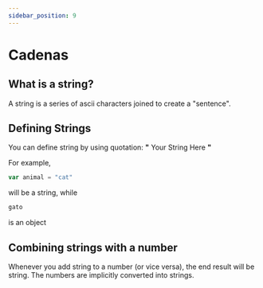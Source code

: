 ```yaml
---
sidebar_position: 9
---
```


# Cadenas

## What is a string?
A string is a series of ascii characters joined to create a "sentence".


## Defining Strings

You can define string by using quotation: **"** Your String Here **"**

For example,

```jsx
var animal = "cat"
```
will be a string, while

```jsx
gato
```
is an object


## Combining strings with a number

Whenever you add string to a number (or vice versa), the end result will be string. The numbers are implicitly converted into strings. 
